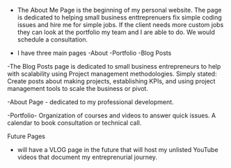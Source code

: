 - The About Me Page is the beginning of my personal website. The page is dedicated to helping small business enttreprenuers fix simple coding issues and hire me for simple jobs. If the client needs more custom jobs they can look at the portfolio my team and I are able to do. We would schedule a consultation.

- I have three main pages
    -About
    -Portfolio
    -Blog Posts

-The Blog Posts page is dedicated to small business entrepreneurs to help with scalability using Project management methodologies. Simply stated: Create posts about making projects, establishing KPIs, and using project management tools to scale the business or pivot.

-About Page - dedicated to my professional development. 

-Portfolio- Organization of courses and videos to answer quick issues. A calendar to book consultation or technical call.

Future Pages
- will have a VLOG page in the future that will host my unlisted YouTube videos that document my entreprenurial journey. 